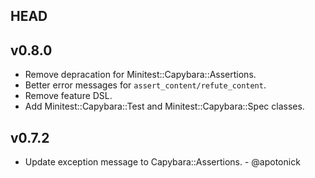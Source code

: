 ## HEAD

## v0.8.0

* Remove depracation for Minitest::Capybara::Assertions.
* Better error messages for `assert_content/refute_content`.
* Remove feature DSL.
* Add Minitest::Capybara::Test and Minitest::Capybara::Spec classes.

## v0.7.2

* Update exception message to Capybara::Assertions. - @apotonick
